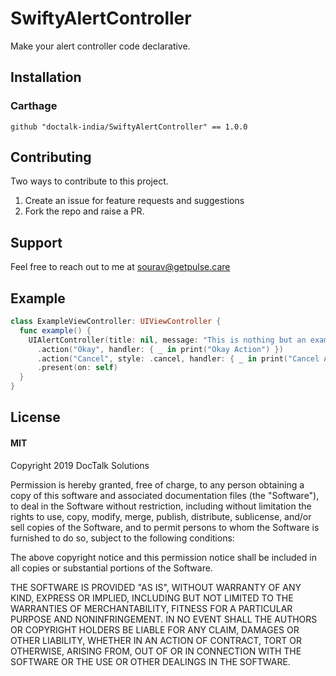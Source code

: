 # SwiftyAlertController

Make your alert controller code declarative.

## Installation

### Carthage

```
github "doctalk-india/SwiftyAlertController" == 1.0.0
```


## Contributing

Two ways to contribute to this project.
1. Create an issue for feature requests and suggestions
2. Fork the repo and raise a PR.

## Support

Feel free to reach out to me at sourav@getpulse.care

## Example

```swift
class ExampleViewController: UIViewController {
  func example() {
    UIAlertController(title: nil, message: "This is nothing but an example", preferredStyle: .actionSheet)
      .action("Okay", handler: { _ in print("Okay Action") })
      .action("Cancel", style: .cancel, handler: { _ in print("Cancel Action") })
      .present(on: self)
  }
}
```

## License

#### MIT
Copyright 2019 DocTalk Solutions

Permission is hereby granted, free of charge, to any person obtaining a copy of this software and associated documentation files (the "Software"), to deal in the Software without restriction, including without limitation the rights to use, copy, modify, merge, publish, distribute, sublicense, and/or sell copies of the Software, and to permit persons to whom the Software is furnished to do so, subject to the following conditions:

The above copyright notice and this permission notice shall be included in all copies or substantial portions of the Software.

THE SOFTWARE IS PROVIDED "AS IS", WITHOUT WARRANTY OF ANY KIND, EXPRESS OR IMPLIED, INCLUDING BUT NOT LIMITED TO THE WARRANTIES OF MERCHANTABILITY, FITNESS FOR A PARTICULAR PURPOSE AND NONINFRINGEMENT. IN NO EVENT SHALL THE AUTHORS OR COPYRIGHT HOLDERS BE LIABLE FOR ANY CLAIM, DAMAGES OR OTHER LIABILITY, WHETHER IN AN ACTION OF CONTRACT, TORT OR OTHERWISE, ARISING FROM, OUT OF OR IN CONNECTION WITH THE SOFTWARE OR THE USE OR OTHER DEALINGS IN THE SOFTWARE.